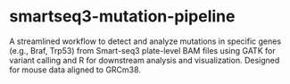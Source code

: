 # smartseq3-mutation-pipeline
A streamlined workflow to detect and analyze mutations in specific genes (e.g., Braf, Trp53) from Smart-seq3 plate-level BAM files using GATK for variant calling and R for downstream analysis and visualization. Designed for mouse data aligned to GRCm38.
